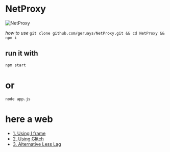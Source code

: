 # NetProxy

![NetProxy](https://i.ibb.co/MGQRn7N/standard.gif)

*how to use*
``git clone github.com/geruays/NetProxy.git && cd NetProxy && npm i``

## run it with
``npm start``
# or
``node app.js``


# here a web
- [1. Using I frame](http://netfl.proxy.cloudns.ph/)
- [2. Using Glitch](https://netprox.glitch.me/)
- [3. Alternative Less Lag](http://net.proxy.cloudns.ph/)
